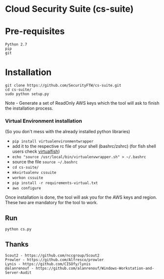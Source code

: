 # Cloud Security Suite (cs-suite)

# Pre-requisites
	Python 2.7
	pip
	git
	
# Installation #
	git clone https://github.com/SecurityFTW/cs-suite.git
	cd cs-suite/
	sudo python setup.py
Note - Generate a set of ReadOnly AWS keys which the tool will ask to finish the installation process.

### Virtual Environment installation
   (So you don't mess with the already installed python libraries)
   
 - `pip install virtualenvironmentwrapper`
 - add it to the respective rc file of your shell (bashrc/zshrc) (for fish shell users check [virtualfish](https://github.com/adambrenecki/virtualfish))
 - `echo "source /usr/local/bin/virtualenvwrapper.sh" > ~/.bashrc`
 - source the file 
    `source ~/.bashrc`
 - `cd cs-suite/` 
 -  `mkvirtualenv cssuite`
 -  `workon cssuite`
 - `pip install -r requirements-virtual.txt`
 - `aws configure`  

Once installation is done, the tool will ask you for the AWS keys and region. These two are mandatory for the tool to work.

## Run ##
	python cs.py


## Thanks ##
	Scout2 - https://github.com/nccgroup/Scout2
	Prowler - https://github.com/Alfresco/prowler
	Lynis - https://github.com/CISOfy/lynis
	@alanrenouf - https://github.com/alanrenouf/Windows-Workstation-and-Server-Audit
